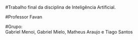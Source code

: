#Trabalho final da disciplina de Inteligência Artificial.

#Professor Favan

#Grupo: <br> Gabriel Menoi, Gabriel Mielo, Matheus Araujo e Tiago Santos

